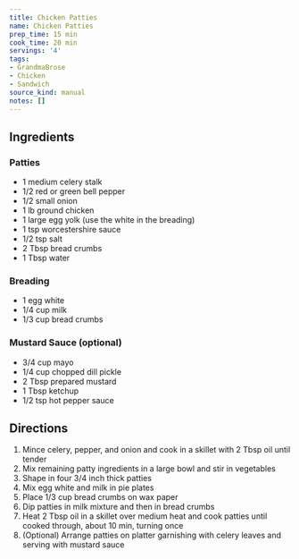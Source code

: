 ```yaml
---
title: Chicken Patties
name: Chicken Patties
prep_time: 15 min
cook_time: 20 min
servings: '4'
tags:
- GrandmaBrose
- Chicken
- Sandwich
source_kind: manual
notes: []
---
```


## Ingredients
### Patties
- 1 medium celery stalk
- 1/2 red or green bell pepper
- 1/2 small onion
- 1 lb ground chicken
- 1 large egg yolk (use the white in the breading)
- 1 tsp worcestershire sauce
- 1/2 tsp salt
- 2 Tbsp bread crumbs
- 1 Tbsp water

### Breading
- 1 egg white
- 1/4 cup milk
- 1/3 cup bread crumbs

### Mustard Sauce (optional)
- 3/4 cup mayo
- 1/4 cup chopped dill pickle
- 2 Tbsp prepared mustard
- 1 Tbsp ketchup
- 1/2 tsp hot pepper sauce


## Directions
1. Mince celery, pepper, and onion and cook in a skillet with 2 Tbsp oil until tender
2. Mix remaining patty ingredients in a large bowl and stir in vegetables
3. Shape in four 3/4 inch thick patties
4. Mix egg white and milk in pie plates
5. Place 1/3 cup bread crumbs on wax paper
6. Dip patties in milk mixture and then in bread crumbs
7. Heat 2 Tbsp oil in a skillet over medium heat and cook patties until cooked through, about 10 min, turning once
8. (Optional) Arrange patties on platter garnishing with celery leaves and serving with mustard sauce

